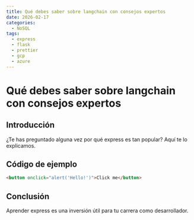 ```yaml
---
title: Qué debes saber sobre langchain con consejos expertos
date: 2026-02-17
categories:
  - NoSQL
tags:
  - express
  - flask
  - prettier
  - gcp
  - azure
---
```


# Qué debes saber sobre langchain con consejos expertos

## Introducción

¿Te has preguntado alguna vez por qué express es tan popular? Aquí te lo explicamos.

## Código de ejemplo

```html
<button onclick="alert('Hello!')">Click me</button>
```

## Conclusión

Aprender express es una inversión útil para tu carrera como desarrollador.